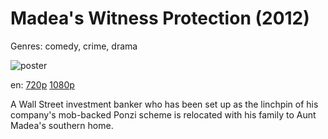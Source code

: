 # Madea's Witness Protection (2012)

Genres: comedy, crime, drama

![poster](http://image.tmdb.org/t/p/w500/xoSdV1bxD94oSANYl3ouUUzxNg8.jpg)

en:
  [720p](magnet:?xt=urn:btih:06EAF4DCDDC3D1B1545CA2EA94D16DF83A7B74CD&tr=udp://glotorrents.pw:6969/announce&tr=udp://tracker.opentrackr.org:1337/announce&tr=udp://torrent.gresille.org:80/announce&tr=udp://tracker.openbittorrent.com:80&tr=udp://tracker.coppersurfer.tk:6969&tr=udp://tracker.leechers-paradise.org:6969&tr=udp://p4p.arenabg.ch:1337&tr=udp://tracker.internetwarriors.net:1337)
  [1080p](magnet:?xt=urn:btih:A264AE07537A5A6FFFBD6F41C6D297878E6D33F6&tr=udp://glotorrents.pw:6969/announce&tr=udp://tracker.opentrackr.org:1337/announce&tr=udp://torrent.gresille.org:80/announce&tr=udp://tracker.openbittorrent.com:80&tr=udp://tracker.coppersurfer.tk:6969&tr=udp://tracker.leechers-paradise.org:6969&tr=udp://p4p.arenabg.ch:1337&tr=udp://tracker.internetwarriors.net:1337)
  


A Wall Street investment banker who has been set up as the linchpin of his company's mob-backed Ponzi scheme is relocated with his family to Aunt Madea's southern home.